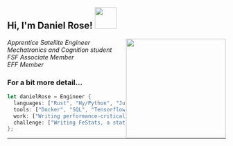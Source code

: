 <h2> Hi, I'm Daniel Rose! <img src="https://media.giphy.com/media/h741oEMnAUIILdX0kU/giphy.gif" width="50"></h2>
<img align='right' src="https://cdn.pixabay.com/photo/2017/03/23/12/32/arduino-2168193_960_720.png" width="230">
<p><em>Apprentice Satellite Engineer</br>Mechatronics and Cognition student</br>FSF Associate Member</br>EFF Member
</em></p>

### For a bit more detail... 

```rust
let danielRose = Engineer {
  languages: ["Rust", "Hy/Python", "Julia", "C/C++", "Emacs Lisp"],
  tools: ["Docker", "SQL", "Tensorflow", "Nginx", "Pandas", "rppal"],
  work: ["Writing performance-critical embedded applications in Rust"],
  challenge: ["Writing FeStats, a statistics TUI program in Rust!"],
};
```
---
